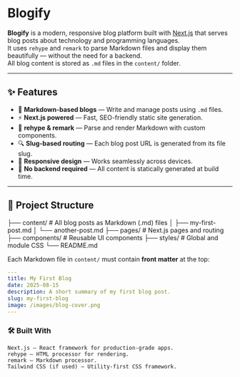 # Blogify

**Blogify** is a modern, responsive blog platform built with [Next.js](https://nextjs.org/) that serves blog posts about technology and programming languages.  
It uses `rehype` and `remark` to parse Markdown files and display them beautifully — without the need for a backend.  
All blog content is stored as `.md` files in the `content/` folder.

---

## ✨ Features

- 📝 **Markdown-based blogs** — Write and manage posts using `.md` files.
- ⚡ **Next.js powered** — Fast, SEO-friendly static site generation.
- 📄 **rehype & remark** — Parse and render Markdown with custom components.
- 🔍 **Slug-based routing** — Each blog post URL is generated from its file slug.
- 🎨 **Responsive design** — Works seamlessly across devices.
- 🚫 **No backend required** — All content is statically generated at build time.

---

## 📂 Project Structure

├── content/ # All blog posts as Markdown (.md) files
│ ├── my-first-post.md
│ └── another-post.md
├── pages/ # Next.js pages and routing
├── components/ # Reusable UI components
├── styles/ # Global and module CSS
└── README.md



Each Markdown file in `content/` must contain **front matter** at the top:

```yaml
---
title: My First Blog
date: 2025-08-15
description: A short summary of my first blog post.
slug: my-first-blog
image: /images/blog-cover.png
---
```

### 🛠️ Built With
    Next.js — React framework for production-grade apps.
    rehype — HTML processor for rendering.
    remark — Markdown processor.
    Tailwind CSS (if used) — Utility-first CSS framework.